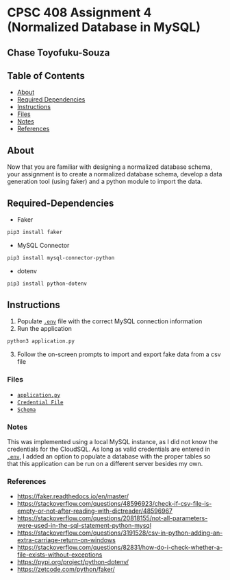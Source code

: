 # CPSC 408 Assignment 4 (Normalized Database in MySQL)

## Chase Toyofuku-Souza

## Table of Contents

* [About](#about)
* [Required Dependencies](#Required-Dependencies)
* [Instructions](#Instructions)
* [Files](#Files)
* [Notes](#Notes)
* [References](#References)

## About
Now that you are familiar with designing a normalized database schema, your assignment is to create a normalized database schema, develop a data generation tool (using faker) and a python module to import the data.

## Required-Dependencies
* Faker
```sh
pip3 install faker
```
* MySQL Connector
```sh
pip3 install mysql-connector-python
```
* dotenv
```sh
pip3 install python-dotenv
```

## Instructions
1. Populate [`.env`](.env) file with the correct MySQL connection information
2. Run the application
```sh
python3 application.py
```
3. Follow the on-screen prompts to import and export fake data from a csv file

### Files
- [`application.py`](application.py)
- [`Credential File`](.env)
- [`Schema`](create_tables.sql)

### Notes
This was implemented using a local MySQL instance, as I did not know the credentials for the CloudSQL. As long as valid credentials are entered in [`.env`](.env), I added an option to populate a database with the proper tables so that this application can be run on a different server besides my own.

### References
- https://faker.readthedocs.io/en/master/
- https://stackoverflow.com/questions/48596923/check-if-csv-file-is-empty-or-not-after-reading-with-dictreader/48596967
- https://stackoverflow.com/questions/20818155/not-all-parameters-were-used-in-the-sql-statement-python-mysql
- https://stackoverflow.com/questions/3191528/csv-in-python-adding-an-extra-carriage-return-on-windows
- https://stackoverflow.com/questions/82831/how-do-i-check-whether-a-file-exists-without-exceptions
- https://pypi.org/project/python-dotenv/
- https://zetcode.com/python/faker/